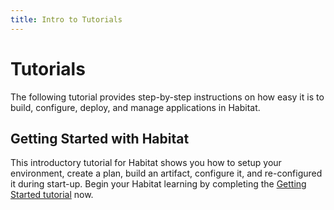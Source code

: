 ```yaml
---
title: Intro to Tutorials
---
```


# Tutorials
The following tutorial provides step-by-step instructions on how easy it is to build, configure, deploy, and manage applications in Habitat.

## Getting Started with Habitat
This introductory tutorial for Habitat shows you how to setup your environment, create a plan, build an artifact, configure it, and re-configured it during start-up. Begin your Habitat learning by completing the [Getting Started tutorial](/tutorials/getting-started-overview) now.
